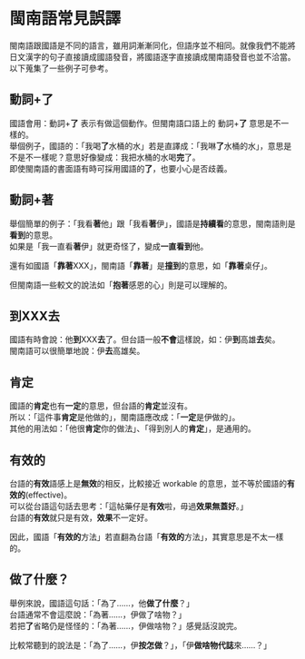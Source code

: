 # 閩南語常見誤譯

閩南語跟國語是不同的語言，雖用詞漸漸同化，但語序並不相同。就像我們不能將日文漢字的句子直接讀成國語發音，將國語逐字直接讀成閩南語發音也並不洽當。以下蒐集了一些例子可參考。

## 動詞+**了**

國語會用：動詞+**了** 表示有做這個動作。但閩南語口語上的 動詞+**了** 意思是不一樣的。  
舉個例子，國語的：「我喝**了**水桶的水」若是直譯成：「我啉**了**水桶的水」，意思是不是不一樣呢？意思好像變成：我把水桶的水喝**完**了。  
即使閩南語的書面語有時可採用國語的**了**，也要小心是否歧義。

## 動詞+**著**

舉個簡單的例子：「我看**著**他」跟「我看**著**伊」，國語是**持續看**的意思，閩南語則是**看到**的意思。  
如果是「我一直看**著**伊」就更奇怪了，變成**一直看到**他。

還有如國語「**靠著**XXX」，閩南語「**靠著**」是**撞到**的意思，如「**靠著**桌仔」。

但閩南語一些較文的說法如「**抱著**感恩的心」則是可以理解的。

## 到XXX去

國語有時會說：他**到**XXX**去**了。但台語一般**不會**這樣說，如：伊**到**高雄**去**矣。  
閩南語可以很簡單地說：伊**去**高雄矣。

## 肯定

國語的**肯定**也有**一定**的意思，但台語的**肯定**並沒有。  
所以：「這件事**肯定**是他做的」，閩南語應改成：「**一定**是伊做的」。  
其他的用法如：「他很**肯定**你的做法」、「得到別人的**肯定**」，是通用的。  

## 有效的

台語的**有效**語感上是**無效**的相反，比較接近 workable 的意思，並不等於國語的**有效的**(effective)。  
可以從台語這句話去思考：「這帖藥仔是**有效**啦，毋過**效果無蓋好**。」  
台語的**有效**就只是有效，**效果**不一定好。

因此，國語「**有效的**方法」若直翻為台語「**有效的**方法」，其實意思是不太一樣的。

## 做了什麼？

舉例來說，國語這句話：「為了……，他**做了什麼**？」  
台語通常不會這麼說：「為著……，伊做了啥物？」  
若把**了**省略仍是怪怪的：「為著……，伊做啥物？」感覺話沒說完。

比較常聽到的說法是：「為了……，伊**按怎做**？」，「伊**做啥物代誌**來……？」
